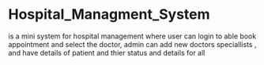# Hospital_Managment_System
is a mini system for hospital management where user can login to able book appointment and select the doctor, admin can add new doctors  speciallists , and have details of patient and thier status and details for all
